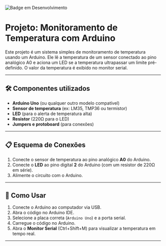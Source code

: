 ![Badge em Desenvolvimento](http://img.shields.io/static/v1?label=STATUS&message=EM%20DESENVOLVIMENTO&color=GREEN&style=for-the-badge)


# Projeto: Monitoramento de Temperatura com Arduino

Este projeto é um sistema simples de monitoramento de temperatura usando um Arduino. Ele lê a temperatura de um sensor conectado ao pino analógico A0 e aciona um LED se a temperatura ultrapassar um limite pré-definido. O valor da temperatura é exibido no monitor serial.

---

## 🛠️ Componentes utilizados
- **Arduino Uno** (ou qualquer outro modelo compatível)
- **Sensor de temperatura** (ex: LM35, TMP36 ou termistor)
- **LED** (para o alerta de temperatura alta)
- **Resistor** (220Ω para o LED)
- **Jumpers e protoboard** (para conexões)

---

## 📋 Esquema de Conexões
1. Conecte o sensor de temperatura ao pino analógico **A0** do Arduino.
2. Conecte o **LED** ao pino digital **2** do Arduino (com um resistor de 220Ω em série).
3. Alimente o circuito com o Arduino.

---

## 🚀 Como Usar
1. Conecte o Arduino ao computador via USB.
2. Abra o código no Arduino IDE.
3. Selecione a placa correta (`Arduino Uno`) e a porta serial.
4. Carregue o código no Arduino.
5. Abra o **Monitor Serial** (Ctrl+Shift+M) para visualizar a temperatura em tempo real.

---
